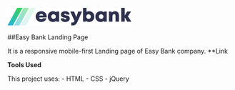 ![Easy-Bank Logo](https://github.com/valencydickson/Easy-Bank/blob/main/images/logo.svg)

##Easy Bank Landing Page

It is a responsive mobile-first Landing page of Easy Bank company.
**Link

**Tools Used**

This project uses: - HTML - CSS - jQuery
